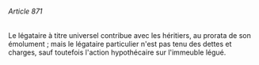 ###### Article 871

Le légataire à titre universel contribue avec les héritiers, au prorata de son émolument ; mais le légataire particulier n'est pas tenu des dettes et charges, sauf toutefois l'action hypothécaire sur l'immeuble légué.

